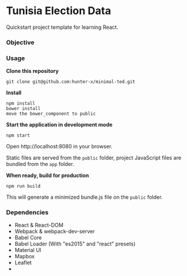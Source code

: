 Tunisia Election Data
=====================

Quickstart project template for learning React.

### Objective


### Usage
**Clone this repository**
```
git clone git@github.com:hunter-x/minimal-ted.git
```

**Install**
```
npm install
bower install
move the bower_component to public
```

**Start the application in development mode**
```
npm start
```

Open http://localhost:8080 in your browser.

Static files are served from the `public` folder, project JavaScript files are bundled from the `app` folder.

**When ready, build for production**
```
npm run build
```

This will generate a minimized bundle.js file on the `public` folder.


### Dependencies

* React & React-DOM
* Webpack & webpack-dev-server
* Babel Core
* Babel Loader (With "es2015" and "react" presets)
* Material UI
* Mapbox
* Leaflet
* 
